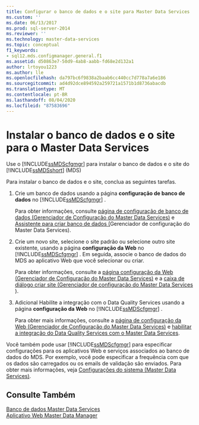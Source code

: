 ```yaml
---
title: Configurar o banco de dados e o site para Master Data Services | Microsoft Docs
ms.custom: ''
ms.date: 06/13/2017
ms.prod: sql-server-2014
ms.reviewer: ''
ms.technology: master-data-services
ms.topic: conceptual
f1_keywords:
- sql12.mds.configmanager.general.f1
ms.assetid: d50863e7-50d9-4ab8-aabb-fd68e2d132a1
author: lrtoyou1223
ms.author: lle
ms.openlocfilehash: da797bc6f9838a2baab6cc440cc7d778a7a6e186
ms.sourcegitcommit: ad4d92dce894592a259721a1571b1d8736abacdb
ms.translationtype: MT
ms.contentlocale: pt-BR
ms.lasthandoff: 08/04/2020
ms.locfileid: "87583696"
---
```

# <a name="set-up-the-database-and-website-for-master-data-services"></a>Instalar o banco de dados e o site para o Master Data Services
  Use o [!INCLUDE[ssMDScfgmgr](../includes/ssmdscfgmgr-md.md)] para instalar o banco de dados e o site do [!INCLUDE[ssMDSshort](../includes/ssmdsshort-md.md)] (MDS)  
  
 Para instalar o banco de dados e o site, conclua as seguintes tarefas.  
  
1.  Crie um banco de dados usando a página **configuração de banco de dados** no [!INCLUDE[ssMDScfgmgr](../includes/ssmdscfgmgr-md.md)] .  
  
     Para obter informações, consulte [página de configuração de banco de dados &#40;Gerenciador de Configuração do Master Data Services&#41;](../../2014/master-data-services/database-configuration-page-master-data-services-configuration-manager.md) e [Assistente para criar banco de dados &#40;](../../2014/master-data-services/create-database-wizard-master-data-services-configuration-manager.md)Gerenciador de configuração do Master Data Services&#41;.  
  
2.  Crie um novo site, selecione o site padrão ou selecione outro site existente, usando a página **configuração da Web** no [!INCLUDE[ssMDScfgmgr](../includes/ssmdscfgmgr-md.md)] . Em seguida, associe o banco de dados do MDS ao aplicativo Web que você selecionar ou criar.  
  
     Para obter informações, consulte a [página configuração da Web &#40;Gerenciador de Configuração do Master Data Services&#41;](../../2014/master-data-services/web-configuration-page-master-data-services-configuration-manager.md) e a [caixa de diálogo criar site &#40;Gerenciador de configuração do Master Data Services ](../../2014/master-data-services/create-website-dialog-box-master-data-services-configuration-manager.md)&#41;.  
  
3.  Adicional Habilite a integração com o Data Quality Services usando a página **configuração da Web** no [!INCLUDE[ssMDScfgmgr](../includes/ssmdscfgmgr-md.md)] .  
  
     Para obter mais informações, consulte a [página de configuração da Web &#40;Gerenciador de Configuração do Master Data Services&#41;](../../2014/master-data-services/web-configuration-page-master-data-services-configuration-manager.md) e [habilitar a integração do Data Quality Services com o Master Data Services](install-windows/enable-data-quality-services-integration-with-master-data-services.md).  
  
 Você também pode usar [!INCLUDE[ssMDScfgmgr](../includes/ssmdscfgmgr-md.md)] para especificar configurações para os aplicativos Web e serviços associados ao banco de dados do MDS. Por exemplo, você pode especificar a frequência com que os dados são carregados ou os emails de validação são enviados. Para obter mais informações, veja [Configurações do sistema &#40;Master Data Services&#41;](../../2014/master-data-services/system-settings-master-data-services.md).  
  
## <a name="see-also"></a>Consulte Também  
 [Banco de dados Master Data Services](../../2014/master-data-services/master-data-services-database.md)   
 [Aplicativo Web Master Data Manager](../../2014/master-data-services/master-data-manager-web-application.md)  
  
  

